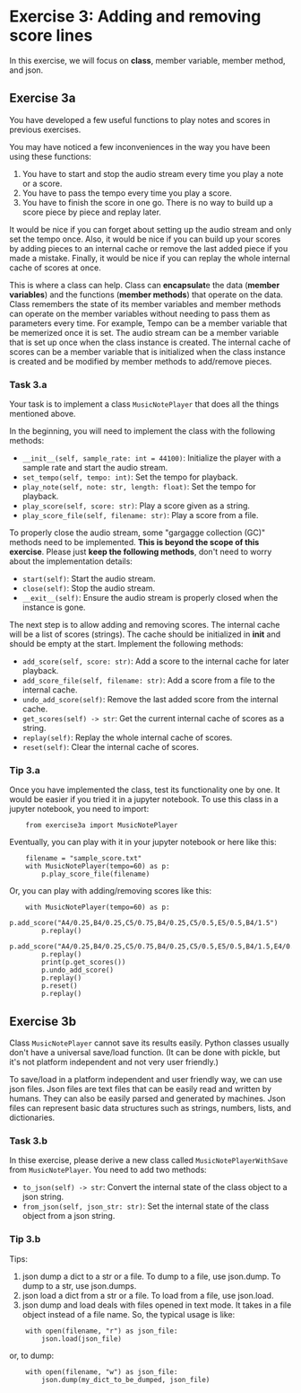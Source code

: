 # Exercise 3: Adding and removing score lines

In this exercise, we will focus on **class**, member variable, member method, and json.

## Exercise 3a
You have developed a few useful functions to play notes and scores in previous exercises.

You may have noticed a few inconveniences in the way you have been using these functions:
1. You have to start and stop the audio stream every time you play a note or a score.
2. You have to pass the tempo every time you play a score.
3. You have to finish the score in one go. There is no way to build up a score piece by piece and replay later.

It would be nice if you can forget about setting up the audio stream and only set the tempo once.  Also, it would be nice if you can build up your scores by adding pieces to an internal cache or remove the last added piece if you made a mistake. Finally, it would be nice if you can replay the whole internal cache of scores at once.

This is where a class can help. Class can **encapsulat**e the data (**member variables**) and the functions (**member methods**) that operate on the data. Class remembers the state of its member variables and member methods can operate on the member variables without needing to pass them as parameters every time.  For example, Tempo can be a member variable that be memerized once it is set. The audio stream can be a member variable that is set up once when the class instance is created. The internal cache of scores can be a member variable that is initialized when the class instance is created and be modified by member methods to add/remove pieces.

### Task 3.a
Your task is to implement a class `MusicNotePlayer` that does all the things mentioned above.

In the beginning, you will need to implement the class with the following methods:
+ `__init__(self, sample_rate: int = 44100)`: Initialize the player with a sample rate and start the audio stream.
+ `set_tempo(self, tempo: int)`: Set the tempo for playback.
+ `play_note(self, note: str, length: float)`: Set the tempo for playback.
+ `play_score(self, score: str)`: Play a score given as a string.
+ `play_score_file(self, filename: str)`: Play a score from a file.

To properly close the audio stream, some "gargagge collection (GC)" methods need to be implemented.  **This is beyond the scope of this exercise**. Please just **keep the following methods**, don't need to worry about the implementation details:
+ `start(self)`: Start the audio stream.
+ `close(self)`: Stop the audio stream.
+ `__exit__(self)`: Ensure the audio stream is properly closed when the instance is gone.

The next step is to allow adding and removing scores. The internal cache will be a list of scores (strings).  The cache should be initialized in __init__ and should be empty at the start. Implement the following methods:
+ `add_score(self, score: str)`: Add a score to the internal cache for later playback.
+ `add_score_file(self, filename: str)`: Add a score from a file to the internal cache.
+ `undo_add_score(self)`: Remove the last added score from the internal cache.
+ `get_scores(self) -> str`: Get the current internal cache of scores as a string.
+ `replay(self)`: Replay the whole internal cache of scores.
+ `reset(self)`: Clear the internal cache of scores.

### Tip 3.a
Once you have implemented the class, test its functionality one by one. It would be easier if you tried it in a jupyter notebook. To use this class in a jupyter notebook, you need to import:
```
    from exercise3a import MusicNotePlayer
```
Eventually, you can play with it in your jupyter notebook or here like this:
```
    filename = "sample_score.txt"
    with MusicNotePlayer(tempo=60) as p:
        p.play_score_file(filename)
```
Or, you can play with adding/removing scores like this:
```
    with MusicNotePlayer(tempo=60) as p:
        p.add_score("A4/0.25,B4/0.25,C5/0.75,B4/0.25,C5/0.5,E5/0.5,B4/1.5")
        p.replay()
        p.add_score("A4/0.25,B4/0.25,C5/0.75,B4/0.25,C5/0.5,E5/0.5,B4/1.5,E4/0.5,A4/0.75,G4/0.25,A4/0.5,C5/0.5,G4/1.5,E4/0.5,F4/0.5,C5/0.25,B4/0.75,C5/0.5,D5/0.5,E5/0.25,C5/1.25,C5/0.375,B4/0.375,A4/1,B4/1,G#4/1,A4/4")
        p.replay()
        print(p.get_scores())
        p.undo_add_score()
        p.replay()
        p.reset()
        p.replay()
```

## Exercise 3b
Class `MusicNotePlayer` cannot save its results easily. Python classes usually don't have a universal save/load function.  (It can be done with pickle, but it's not platform independent and not very user friendly.)

To save/load in a platform independent and user friendly way, we can use json files. Json files are text files that can be easily read and written by humans. They can also be easily parsed and generated by machines. Json files can represent basic data structures such as strings, numbers, lists, and dictionaries.

### Task 3.b
In thise exercise, please derive a new class called `MusicNotePlayerWithSave` from `MusicNotePlayer`. You need to add two methods:
+ `to_json(self) -> str`: Convert the internal state of the class object to a json string.
+ `from_json(self, json_str: str)`: Set the internal state of the class object from a json string.

### Tip 3.b
Tips:
1. json dump a dict to a str or a file. To dump to a file, use json.dump. To dump to a str, use json.dumps.
2. json load a dict from a str or a file. To load from a file, use json.load.
3. json dump and load deals with files opened in text mode. It takes in a file object instead of a file name.  So, the typical usage is like:
```
    with open(filename, "r") as json_file:
        json.load(json_file)
```
or, to dump:
```
    with open(filename, "w") as json_file:
        json.dump(my_dict_to_be_dumped, json_file)
```
